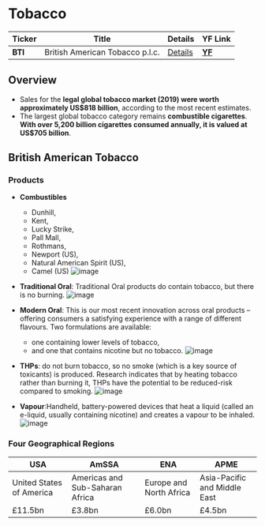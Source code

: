 # Tobacco

Ticker | Title | Details | YF Link
--- | --- | --- | ---
| **BTI** | British American Tobacco p.l.c. | [Details](#British-American-Tobacco) | **[YF](https://finance.yahoo.com/quote/BTI)** |

## Overview
- Sales for the **legal global tobacco market (2019) were worth approximately US$818 billion**, according to the most recent estimates.
- The largest global tobacco category remains **combustible cigarettes**. **With over 5,200 billion cigarettes consumed annually, it is valued at US$705 billion**.


## British American Tobacco

### Products
- **Combustibles**
  - Dunhill, 
  - Kent, 
  - Lucky Strike, 
  - Pall Mall, 
  - Rothmans, 
  - Newport (US), 
  - Natural American Spirit (US), 
  - Camel (US)
![image](https://user-images.githubusercontent.com/85560091/126886317-68e04478-457f-4680-8d2f-dc34fd7589f9.png)

- **Traditional Oral**: Traditional Oral products do contain tobacco, but there is no burning.
![image](https://user-images.githubusercontent.com/85560091/126886353-e7dceab4-ba29-4d42-84f0-12c80c2e5ec9.png)

- **Modern Oral**: This is our most recent innovation across oral products – offering consumers a satisfying experience with a range of different flavours. Two formulations are available: 
  - one containing lower levels of tobacco, 
  - and one that contains nicotine but no tobacco.
![image](https://user-images.githubusercontent.com/85560091/126886387-d78140ba-30a8-4a91-a031-2363874f7e41.png)
- **THPs**: do not burn tobacco, so no smoke (which is a key source of toxicants) is produced. Research indicates that by heating tobacco rather than burning it, THPs have the potential to be reduced-risk compared to smoking.
![image](https://user-images.githubusercontent.com/85560091/126886556-040f675c-cf52-4ca1-927e-c1588fa2ebea.png)
- **Vapour**:Handheld, battery-powered devices that heat a liquid (called an e-liquid, usually containing nicotine) and creates a vapour to be inhaled.
![image](https://user-images.githubusercontent.com/85560091/126886614-5ad24dc0-a069-4526-8ee9-7388bb8ddc94.png)

### Four Geographical Regions
USA | AmSSA | ENA | APME
--- | --- | --- | ---
| United States of America | Americas and Sub-Saharan Africa | Europe and North Africa | Asia-Pacific and Middle East  |
| £11.5bn | £3.8bn | £6.0bn | £4.5bn |
